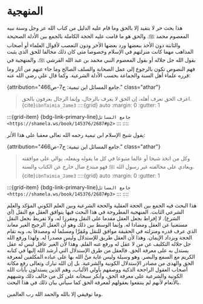 # المنهجية

هذا بحث حر لا يتقيد إلا بالحق وما قام عليه الدليل من كتاب الله عز وجل وسنة نبيه المعصوم محمد ﷺ.
والحق هو ما قامت عليه الحجة الكاملة بالجمع بين الأدلة الصحيحة والثابتة دون الأخذ ببعضها ورد بعضها الأخر ودون التعصب لأقوال العلماء أو أصحاب
المذاهب مهما كانت منزلتهم في الإسلام وخصوصا متى كان ذلك مخالفا للحق الذي يثبت بقول الله
جل جلاله أو بقول المعصوم النبي محمد بن عبد الله القرشي ﷺ. والمنهجية في فهم النصوص تكون بالرجوع إلى عمل الصحابة والسلف الصالح وما جاء عنهم من آثار وما قرره علماء أهل السنة والجماعة بحسب الأدلة الشرعية. وكما قال علي رضي الله عنه:

{attribution="جامع المسائل اين تيمية: ج7-ص466." class="athar"}
> اعرف الحق تعرف أهله، إن الحق لا يعرف بالرجال، وإنما الرجال يعرفون بالحق.
> {cite}`ibnTaimia_Jame3`
::::{grid} auto
:margin: 0
:gutter: 1

:::{grid-item}
{bdg-link-primary-line}`جامع المسائل <https://shamela.ws/book/145376/2687#p2>`
:::
::::

يقول شيخ الإسلام ابن تيمية رحمه الله تعالى معقبا على هذا الأثر: 

{attribution="جامع المسائل اين تيمية: ج7-ص466." class="athar"}
> وكل من اتخذ شيخا أو عالما متبوعا في كل ما يقوله ويفعله، يوالي على موافقته ويعادي على مخالفته غير رسول الله ﷺ فهو مبتدع ضال خارج عن الكتاب والسنة.
> {cite}`ibnTaimia_Jame3`
::::{grid} auto
:margin: 0
:gutter: 1

:::{grid-item}
{bdg-link-primary-line}`جامع المسائل <https://shamela.ws/book/145376/2687#p3>`
:::
::::

هذا البحث فيه الجمع بين الحجة العقلية والحجة الشرعية وبين
العلم الكوني المؤكد والعلم الشرعي الثابت. المنهجية المطروحة في هذا البحث
فيها يتوافق العقل مع النقل (أي الشرع). لا إفراط بجعل العقل مقدما على النقل ومقررا
له، ولا تفريط بجعل النقل مستغنيا عن العقل ومضادا له. وإنما الوسط بين ذلك
وهو أن العقل الرجيح الغير معاند الذي عرف قدره ومنزلته في الحقيقة موافق للنقل ومُقِرَّا ومسلما له ومصدقا به، وبه تقام
الحجة ويزداد الإيمان. وهذا لأن العقل طريق للإستدلال وليس مصدرا له. ولهذا ورفع الله جل جلاله التكليف عن من لا عقل له ورفع عنه القلم. وهذا لأن الغير عاقل ليس له عقل يستدل به على معرفة الحق. فالعقل من طرق الإستدلال التي أرشد الله إليها في كتابه الكريم مع السمع والبصر. وهو وسيلة وليس غاية منَّ الله بها على عباده
المكلفين لمعرفة الحق والهدى من مصادر الإستدلال الكونية والشرعية. بل إن
الله تبارك وتعالى رفع مكانة أصحاب العقول الراجحة الذكية ووصفهم بأولي الألباب،
وهم الذين يستدلون بآيات الله الكونية والشرعية على معرفة الحق، وأنكر سبحانه على كل
من خالف ذلك وشبههم بالأنعام لأنهم لم ينتفعوا بعقولهم لمعرفة الحق كما سيأتي بيان ذلك في هذا البحث.

وما توفيقي إلا بالله والحمد الله رب العالمين.
